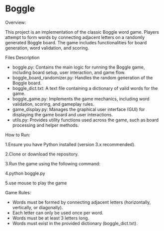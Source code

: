 # Boggle

Overview:

This project is an implementation of the classic Boggle word game.
Players attempt to form words by connecting adjacent letters on a randomly generated Boggle board.
The game includes functionalities for board generation,
word validation, and scoring.

Files Description

- boggle.py: Contains the main logic for running the Boggle game, including board setup, user interaction, and game flow.
- boggle_board_randomizer.py: Handles the random generation of the Boggle board.
- boggle_dict.txt: A text file containing a dictionary of valid words for the game.
- boggle_game.py: Implements the game mechanics, including word validation, scoring, and gameplay rules.
- game_display.py: Manages the graphical user interface (GUI) for displaying the game board and user interactions.
- utils.py: Provides utility functions used across the game, such as board processing and helper methods.

How to Run:

1.Ensure you have Python installed (version 3.x recommended).

2.Clone or download the repository.

3.Run the game using the following command:

4.python boggle.py

5.use mouse to play the game

Game Rules:

- Words must be formed by connecting adjacent letters (horizontally, vertically, or diagonally).
- Each letter can only be used once per word.
- Words must be at least 3 letters long.
- Words must exist in the provided dictionary (boggle_dict.txt).

